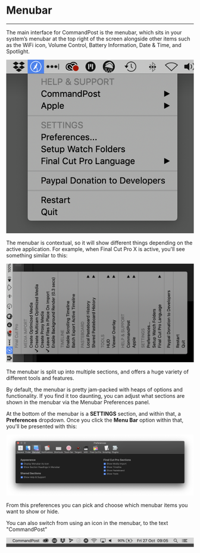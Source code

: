 # Menubar
---

The main interface for CommandPost is the menubar, which sits in your system’s menubar at the top right of the screen alongside other items such as the WiFi icon, Volume Control, Battery Information, Date & Time, and Spotlight.

![Menubar](../../images/menubar.png)

The menubar is contextual, so it will show different things depending on the active application. For example, when Final Cut Pro X is active, you'll see something similar to this:

![Menubar](../../images/fcpx-menubar.png)

The menubar is split up into multiple sections, and offers a huge variety of different tools and features.

By default, the menubar is pretty jam-packed with heaps of options and functionality. If you find it too daunting, you can adjust what sections are shown in the menubar via the Menubar Preferences panel.

At the bottom of the menubar is a **SETTINGS** section, and within that, a **Preferences** dropdown. Once you click the **Menu Bar** option within that, you'll be presented with this:

![Menubar](../../images/menubar-prefs.png)

From this preferences you can pick and choose which menubar items you want to show or hide.

You can also switch from using an icon in the menubar, to the text "CommandPost"

![Menubar Text](../../images/menubar-text.png)

